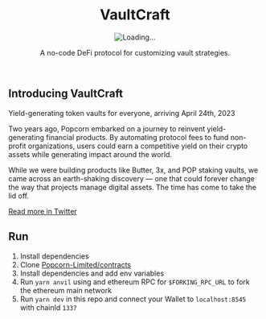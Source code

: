 <p>
  <h1 align="center">VaultCraft</h1>
  <p align="center">
    <img alt="Loading..." src="./public/images/vc-intro.gif">
  </p>
  <p align="center">
    A no-code DeFi protocol for customizing vault strategies.
  </p>
</p>

<br>

## Introducing VaultCraft

Yield-generating token vaults for everyone, arriving April 24th, 2023

Two years ago, Popcorn embarked on a journey to reinvent yield-generating financial products. By automating protocol fees to fund non-profit organizations, users could earn a competitive yield on their crypto assets while generating impact around the world.

While we were building products like Butter, 3x, and POP staking vaults, we came across an earth-shaking discovery — one that could forever change the way that projects manage digital assets. The time has come to take the lid off.

[Read more in Twitter](https://twitter.com/VaultCraft_io/status/1647952149043638274)


## Run

1. Install dependencies
1. Clone [Popcorn-Limited/contracts](https://github.com/Popcorn-Limited/contracts) 
2. Install dependencies and add env variables
3. Run `yarn anvil` using and ethereum RPC for `$FORKING_RPC_URL` to fork the ethereum main network
4. Run `yarn dev` in this repo and connect your Wallet to `localhost:8545` with chainId `1337`
